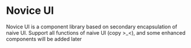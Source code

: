 <!--anchor:on-->

# Novice UI

Novice UI is a component library based on secondary encapsulation of naive UI. Support all functions of naive UI (copy >_<), and some enhanced components will be added later
